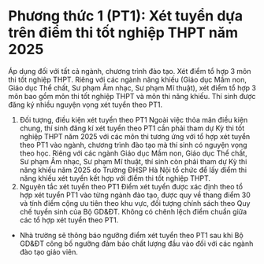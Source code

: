 # Phương thức 1 (PT1): Xét tuyển dựa trên điểm thi tốt nghiệp THPT năm 2025
Áp dụng đối với tất cả ngành, chương trình đào tạo. Xét điểm tổ hợp 3 môn thi tốt nghiệp THPT. Riêng với các ngành năng khiếu (Giáo dục Mầm non, Giáo dục Thể chất, Sư phạm Âm nhạc, Sư phạm Mĩ thuật), xét điểm tổ hợp 3 môn bao gồm môn thi tốt nghiệp THPT và môn thi năng khiếu. Thí sinh được đăng ký nhiều nguyện vọng xét tuyển theo PT1.
1. Đối tượng, điều kiện xét tuyển theo PT1
Ngoài việc thỏa mãn điều kiện chung, thí sinh đăng kí xét tuyển theo PT1 cần phải tham dự Kỳ thi tốt nghiệp THPT năm 2025 với các môn thi tương ứng với tổ hợp xét tuyển theo PT1 vào ngành, chương trình đào tạo mà thí sinh có nguyện vọng theo học.
Riêng với các ngành Giáo dục Mầm non, Giáo dục Thể chất, Sư phạm Âm nhạc, Sư phạm Mĩ thuật, thí sinh còn phải tham dự Kỳ thi năng khiếu năm 2025 do Trường ĐHSP Hà Nội tổ chức để lấy điểm thi năng khiếu xét tuyển kết hợp với điểm thi tốt nghiệp THPT.
2. Nguyên tắc xét tuyển theo PT1
Điểm xét tuyển được xác định theo tổ hợp xét tuyển PT1 vào từng ngành đào tạo, được quy về thang điểm 30 và tính điểm cộng ưu tiên theo khu vực, đối tượng chính sách theo Quy chế tuyển sinh của Bộ GD&ĐT. Không có chênh lệch điểm chuẩn giữa các tổ hợp xét tuyển theo PT1.   
* Nhà trường sẽ thông báo ngưỡng điểm xét tuyển theo PT1 sau khi Bộ GD&ĐT công bố ngưỡng đảm bảo chất lượng đầu vào đối với các ngành đào tạo giáo viên.
